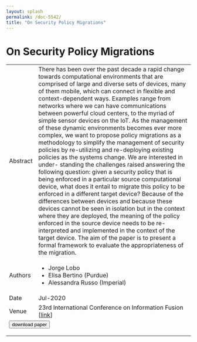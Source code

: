 ```yaml
---
layout: splash
permalink: /doc-5542/
title: "On Security Policy Migrations"
---
```


# On Security Policy Migrations

<table>
    <tbody>
    <tr>
        <td>Abstract</td>
        <td>There has been over the past decade a rapid change towards computational environments that are comprised of large and diverse sets of devices, many of them mobile, which can connect in flexible and context-dependent ways. Examples range from networks where we can have communications between powerful cloud centers, to the myriad of simple sensor devices on the IoT. As the management of these dynamic environments becomes ever more complex, we want to propose policy migrations as a methodology to simplify the management of security policies by re-utilizing and re-deploying existing policies as the systems change. We are interested in under- standing the challenges raised answering the following question: given a security policy that is being enforced in a particular source computational device, what does it entail to migrate this policy to be enforced in a different target device? Because of the differences between devices and because these devices cannot be seen in isolation but in the context where they are deployed, the meaning of the policy enforced in the source device needs to be re-interpreted and implemented in the context of the target device. The aim of the paper is to present a formal framework to evaluate the appropriateness of the migration.</td>
    </tr>
    <tr>
        <td>Authors</td>
        <td>
            <ul>
                <li>Jorge Lobo</li>
                <li>Elisa Bertino (Purdue)</li>
                <li>Alessandra Russo (Imperial)</li>
            </ul>
        </td>
    </tr>
    <tr>
        <td>Date</td>
        <td>Jul-2020</td>
    </tr>
    <tr>
        <td>Venue</td>
        <td>23rd International Conference on Information Fusion [<a href="https://www.fusion2020.org/wp-content/uploads/2020/07/Fusion2020_session_schedule_speakers_17_12.pdf">link</a>]</td>
    </tr>
        <tr>
            <td colspan="2">
                <form method="get" action="https://www.fusion2020.org/wp-content/uploads/2020/07/Fusion2020_session_schedule_speakers_17_12.pdf">
                    <button type="submit">download paper</button>
                </form>
            </td>
        </tr>
    </tbody>
</table>

